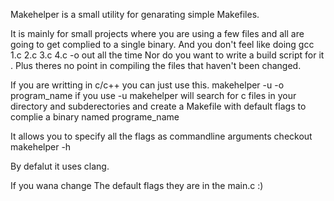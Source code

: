 Makehelper is a small utility for genarating simple Makefiles.

It is mainly for small projects where you are using a few files and
all are going to get complied to a single binary.
And you don't feel like doing gcc 1.c 2.c 3.c 4.c -o out all the time 
Nor do you want to write a build script for it .
Plus theres no point in compiling the files that haven't been changed.

If you are writting in c/c++ you can just use this.
    makehelper -u -o program_name
if you use -u makehelper will search for c files in your directory
and subderectories and create a Makefile with default flags to complie a
binary named programe_name

It allows you to specify all the flags as commandline arguments
checkout    makehelper -h

By defalut it uses clang.

If you wana change The default flags they are in the main.c :)
